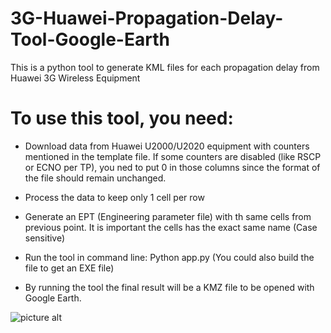 # 3G-Huawei-Propagation-Delay-Tool-Google-Earth
This is a python tool to generate KML files for each propagation delay from Huawei 3G Wireless Equipment


# To use this tool, you need: #

* Download data from Huawei U2000/U2020 equipment with counters mentioned in the template file. If some counters are disabled (like RSCP or ECNO per TP), you ned to put 0 in those columns since the format of the file should remain unchanged.

* Process the data to keep only 1 cell per row

* Generate an EPT (Engineering parameter file) with th same cells from previous point. It is important the cells has the exact same name (Case sensitive)

* Run the tool in command line: Python app.py (You could also build the file to get an EXE file)

* By running the tool the final result will be a KMZ file to be opened with Google Earth.

![picture alt](https://github.com/joch182/3G-Huawei-Propagation-Delay-Tool-Google-Earth/blob/master/assets/picture.jpg "3G Propagation Delay")
